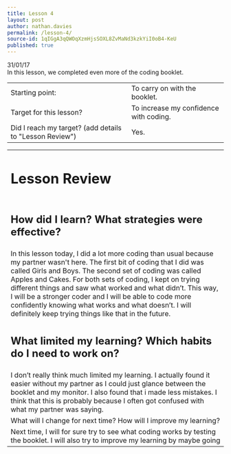 ```yaml
---
title: Lesson 4
layout: post
author: nathan.davies
permalink: /lesson-4/
source-id: 1qIGgA3qQWOqXzmHjsSOXL8ZvMaNd3kzkYiI0oB4-KeU
published: true
---
```


31/01/17<br/>
In this lesson, we completed even more of the coding booklet.

<table>
  <tr>
    <td>Starting point:</td>
    <td>To carry on with the booklet.</td>
  </tr>
  <tr>
    <td>Target for this lesson?</td>
    <td>To increase my confidence with coding.</td>
  </tr>
  <tr>
    <td>Did I reach my target? 
(add details to "Lesson Review")</td>
    <td> Yes.</td>
  </tr>
</table>


<table>
  <tr>
    <td><h1>Lesson Review</h1></td>
  </tr>
  <tr>
  <td><h2>How did I learn? What strategies were effective?</h2></td>
  </tr>
  <tr>
    <td>In this lesson today, I did a lot more coding than usual because my partner wasn't here. The first bit of coding that I did was called Girls and Boys. The second set of coding was called Apples and Cakes. For both sets of coding, I kept on trying different things and saw what worked and what didn’t. This way, I will be a stronger coder and I will be able to code more confidently knowing what works and what doesn’t. I will definitely keep trying things like that in the future.</td>
  </tr>
  <tr>
  <td><h2>What limited my learning? Which habits do I need to work on?</h2></td>
  </tr>
  <tr>
    <td>I don’t really think much limited my learning. I actually found it easier without my partner as I could just glance between the booklet and my monitor. I also found that i made less mistakes. I think that this is probably because I often got confused with what my partner was saying.</td>
  </tr>
  <tr>
    <td>What will I change for next time? How will I improve my learning?</td>
  </tr>
  <tr>
    <td>Next time, I will for sure try to see what coding works by testing the booklet. I will also try to improve my learning by maybe going</td>
  </tr>
</table>


